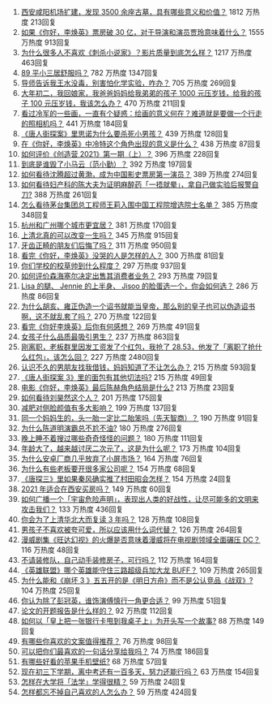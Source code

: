 1. [西安咸阳机场扩建，发现 3500 余座古墓，具有哪些意义和价值？](https://www.zhihu.com/question/444692867) 1812 万热度 213回复
1. [如果《你好，李焕英》票房破 30 亿，对于导演和演员贾玲意味着什么？](https://www.zhihu.com/question/444531706) 1555 万热度 913回复
1. [为什么很多人不喜欢《刺杀小说家》？影片质量到底怎么样？](https://www.zhihu.com/question/444097573) 1217 万热度 463回复
1. [89 平小三居舒服吗？](https://www.zhihu.com/question/394899251) 782 万热度 1347回复
1. [导师告诉我王水没毒，别害怕化学实验，咋办？](https://www.zhihu.com/question/444497836) 705 万热度 269回复
1. [大年初二，我回娘家，我爸爸妈妈给我弟弟的孩子 1000 元压岁钱，给我的孩子 100 元压岁钱，我该怎么办？](https://www.zhihu.com/question/444673444) 470 万热度 211回复
1. [看过冷军的一些画，一直有个疑惑：绘画的意义何在？难道就是要做一个行走的照相机吗？](https://www.zhihu.com/question/443195868) 441 万热度 184回复
1. [《唐人街探案》里思诺为什么要杀死小男孩？](https://www.zhihu.com/question/38866953) 439 万热度 128回复
1. [在《你好，李焕英》中冷特这个角色出现的意义是什么？](https://www.zhihu.com/question/444145626) 438 万热度 87回复
1. [如何评价《创造营 2021》第一期（上）？](https://www.zhihu.com/question/444905133) 396 万热度 228回复
1. [到底是谁毁了小马云（范小勤）？](https://www.zhihu.com/question/443916863) 392 万热度 197回复
1. [如何看待沈腾超过黄渤，成为中国影史票房第一演员？](https://www.zhihu.com/question/444832316) 389 万热度 274回复
1. [如何看待妇产科的陈大夫为证明麻醉药「一捂就晕」，拿自己做实验后报警自刀?](https://www.zhihu.com/question/444693829) 388 万热度 261回复
1. [怎么看待茅台集团总工程师王莉入围中国工程院增选院士名单？](https://www.zhihu.com/question/444741326) 385 万热度 348回复
1. [杭州和广州哪个城市更宜居？](https://www.zhihu.com/question/63052563) 381 万热度 170回复
1. [上清北真的可以改变一生吗？](https://www.zhihu.com/question/300213917) 345 万热度 915回复
1. [牙齿正畸的朋友们后悔了吗？](https://www.zhihu.com/question/308980503) 311 万热度 950回复
1. [看完《你好，李焕英》没哭的人是怎样的人？](https://www.zhihu.com/question/444609982) 300 万热度 81回复
1. [你们学校的校草帅到什么程度？](https://www.zhihu.com/question/290011743) 297 万热度 937回复
1. [如何评价森海塞尔决定出售其消费者业务？](https://www.zhihu.com/question/444861091) 293 万热度 79回复
1. [Lisa 的腿、 Jennie 的上半身、 Jisoo 的脸蛋选一个，你会如何选？](https://www.zhihu.com/question/444231978) 286 万热度 86回复
1. [为什么胡亥、雍正伪造一个诏书就能当皇帝，那么别的皇子也可以伪造诏书啊，这不就乱套了吗？](https://www.zhihu.com/question/443799152) 270 万热度 122回复
1. [看完《你好李焕英》后你有何感想？](https://www.zhihu.com/question/441478426) 269 万热度 491回复
1. [女孩子什么品质最吸引男生？](https://www.zhihu.com/question/313462176) 237 万热度 863回复
1. [刚离职，老板群里因发工资发了个红包，我抢了 28.53，他发了「离职了抢什么红包」，该怎么回？](https://www.zhihu.com/question/406777225) 227 万热度 2480回复
1. [认识不久的男朋友找我借钱，妈妈知道了不让怎么办？](https://www.zhihu.com/question/61523392) 215 万热度 593回复
1. [《唐人街探案 3》里的面包有其他切法吗?](https://www.zhihu.com/question/444512576) 215 万热度 49回复
1. [电影《你好，李焕英》最后陈赫角色结局是什么?](https://www.zhihu.com/question/444151515) 213 万热度 23回复
1. [如何看待刘昊然这个人？](https://www.zhihu.com/question/440653826) 201 万热度 175回复
1. [减肥对侧脸颜值有多大影响？](https://www.zhihu.com/question/68223529) 199 万热度 137回复
1. [同一个妈妈生的，头一胎一定比二胎笨吗（先天智商）？](https://www.zhihu.com/question/440927496) 190 万热度 91回复
1. [为什么陈道明演霸总不尬不油?](https://www.zhihu.com/question/438228339) 180 万热度 276回复
1. [晚上睡不着搜过哪些奇奇怪怪的问题？](https://www.zhihu.com/question/441748782) 180 万热度 111回复
1. [年龄大了，越来越讨厌二次元了，这是为什么呢？](https://www.zhihu.com/question/444458515) 173 万热度 104回复
1. [为什么安卓厂商几乎放弃了小屏市场？](https://www.zhihu.com/question/433419730) 164 万热度 76回复
1. [为什么有些老板要开很多家公司呢？](https://www.zhihu.com/question/422859679) 154 万热度 68回复
1. [《唐探三》里如果秦风确实推了村田昭会怎样？](https://www.zhihu.com/question/444202523) 154 万热度 24回复
1. [2021 年适合在西安买房吗？](https://www.zhihu.com/question/434738905) 149 万热度 60回复
1. [如何广播一个「宇宙危险声明」，表现出人类的好战性，让尽可能多的文明来攻击我们？](https://www.zhihu.com/question/439377136) 133 万热度 436回复
1. [你会为了上清华北大而复读 3 年吗？](https://www.zhihu.com/question/443751142) 128 万热度 108回复
1. [男孩子不喜欢被夸可爱，所以应该用什么词代替？](https://www.zhihu.com/question/321301644) 126 万热度 264回复
1. [漫威剧集《旺达幻视》的火爆是否意味着漫威将在电视剧领域全面碾压 DC？](https://www.zhihu.com/question/436982367) 116 万热度 48回复
1. [不请装修队，自己动手装修房子，可行吗？](https://www.zhihu.com/question/22665390) 112 万热度 164回复
1. [《英雄联盟》哪个英雄能守住三路超级兵加大龙 BUFF？](https://www.zhihu.com/question/388623994) 109 万热度 265回复
1. [为什么能和《崩坏 3 》五五开的是《明日方舟》而不是公认竞品《战双》?](https://www.zhihu.com/question/443736499) 104 万热度 25回复
1. [你认为除了彭冠英，谁饰演傅慎行一角更合适？](https://www.zhihu.com/question/444144086) 99 万热度 51回复
1. [论文的开题报告是什么样的？](https://www.zhihu.com/question/345217290) 92 万热度 112回复
1. [如何以「皇上把一张银行卡甩到我桌子上」为开头写一个故事?](https://www.zhihu.com/question/439189931) 88 万热度 149回复
1. [有哪些你喜欢的文案值得推荐？](https://www.zhihu.com/question/440876294) 76 万热度 98回复
1. [可以把你们最喜欢的一句话分享给我吗？](https://www.zhihu.com/question/443748416) 74 万热度 186回复
1. [有哪些好看的苹果手机壁纸?](https://www.zhihu.com/question/366134445) 68 万热度 57回复
1. [现在初三下学期，离中考还有一百多天，努力还能行吗？](https://www.zhihu.com/question/444371394) 63 万热度 154回复
1. [怎样在大学将「法学」学得很精？](https://www.zhihu.com/question/442023739) 59 万热度 24回复
1. [怎样都忘不掉自己喜欢的人怎么办？](https://www.zhihu.com/question/441535705) 59 万热度 424回复